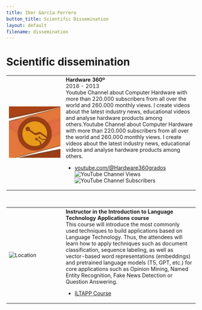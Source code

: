 ```yaml
---
title: Iker García-Ferrero
button_title: Scientific Dissemination
layout: default
filename: dissemination
--- 
```


# Scientific dissemination

<table >
  <tr>
    <td style="width:30%"> <img src="icons/hardware360.jpeg" width="200" alt="Location">  </td>
    <td style="width:70%"><b>Hardware 360º</b> <br> 2016 - 2013 <br> Youtube Channel about Computer Hardware with more than 220.000 subscribers from all over the world and 260.000 monthly views. I create videos about the latest industry news, educational videos and analyse hardware products among others.Youtube Channel about Computer Hardware with more than 220.000 subscribers from all over the world and 260.000 monthly views. I create videos about the latest industry news, educational videos and analyse hardware products among others. <br>
    <ul>
        <li> <a href="https://www.youtube.com/@Hardware360grados/">youtube.com/@Hardware360grados</a> </li>
      <img alt="YouTube Channel Views" src="https://img.shields.io/youtube/channel/views/UC40Ztmc_11leuUR-tHh_irQ"><br>
      <img alt="YouTube Channel Subscribers" src="https://img.shields.io/youtube/channel/subscribers/UC40Ztmc_11leuUR-tHh_irQ">
</ul>
</td> 
</tr>
</table>

<br>

<table >
  <tr>
    <td style="width:30%"> <img src="http://www.ixa.eus/iltapp/images/hap_lap_bw.png" width="200" alt="Location">  </td>
    <td style="width:70%"><b>Instructor in the Introduction to Language Technology Applications course</b> <br> This course will introduce the most commonly used techniques to build applications based on Language Technology. Thus, the attendees will learn how to apply techniques such as document classification, sequence labeling, as well as vector-based word representations (embeddings) and pretrained language models (T5, GPT, etc.) for core applications such as Opinion Mining, Named Entity Recognition, Fake News Detection or Question Answering. <br>
    <ul>
        <li> <a href="http://www.ixa.eus/iltapp/">ILTAPP Course</a> </li>

</ul>
</td> 
</tr>
</table>
